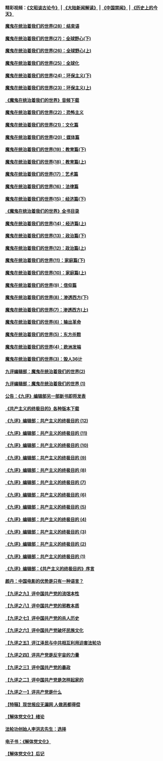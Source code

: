 #### 精彩视频：[《文昭谈古论今》](https://github.com/gfw-breaker/wenzhao/blob/master/README.md?t=01072131) | [《大陆新闻解读》](https://github.com/gfw-breaker/ntdtv-comedy/blob/master/README.md?t=01072131) | [《中国禁闻》](https://github.com/gfw-breaker/ntdtv-news/blob/master/README.md?t=01072131) | [《历史上的今天》](https://github.com/gfw-breaker/today-in-history/blob/master/README.md?t=01072131) 

#### [魔鬼在统治着我们的世界(28)：结束语](../pages/nsc422/n10936246.md?t=01072131) 

#### [魔鬼在统治着我们的世界(27)：全球野心(下)](../pages/nsc422/n10928319.md?t=01072131) 

#### [魔鬼在统治着我们的世界(26)：全球野心(上)](../pages/nsc422/n10900318.md?t=01072131) 

#### [魔鬼在统治着我们的世界(25)：全球化](../pages/nsc422/n10788205.md?t=01072131) 

#### [魔鬼在统治着我们的世界(24)：环保主义(下)](../pages/nsc422/n10695307.md?t=01072131) 

#### [魔鬼在统治着我们的世界(23)：环保主义(上)](../pages/nsc422/n10688613.md?t=01072131) 

#### [《魔鬼在统治着我们的世界》音频下载](../pages/nsc422/n10635553.md?t=01072131) 

#### [魔鬼在统治着我们的世界(22)：恐怖主义](../pages/nsc422/n10614727.md?t=01072131) 

#### [魔鬼在统治着我们的世界(21)：文化篇](../pages/nsc422/n10597706.md?t=01072131) 

#### [魔鬼在统治着我们的世界(20)：媒体篇](../pages/nsc422/n10586579.md?t=01072131) 

#### [魔鬼在统治着我们的世界(19)：教育篇(下)](../pages/nsc422/n10564808.md?t=01072131) 

#### [魔鬼在统治着我们的世界(18)：教育篇(上)](../pages/nsc422/n10526970.md?t=01072131) 

#### [魔鬼在统治着我们的世界(17)：艺术篇](../pages/nsc422/n10499093.md?t=01072131) 

#### [魔鬼在统治着我们的世界(16)：法律篇](../pages/nsc422/n10485969.md?t=01072131) 

#### [魔鬼在统治着我们的世界(15)：经济篇(下)](../pages/nsc422/n10469975.md?t=01072131) 

#### [《魔鬼在统治着我们的世界》全书目录](../pages/nsc422/n10464261.md?t=01072131) 

#### [魔鬼在统治着我们的世界(14)：经济篇(上)](../pages/nsc422/n10457370.md?t=01072131) 

#### [魔鬼在统治着我们的世界(13)：政治篇(下)](../pages/nsc422/n10448270.md?t=01072131) 

#### [魔鬼在统治着我们的世界(12)：政治篇(上)](../pages/nsc422/n10444576.md?t=01072131) 

#### [魔鬼在统治着我们的世界(11)：家庭篇(下)](../pages/nsc422/n10440961.md?t=01072131) 

#### [魔鬼在统治着我们的世界(10)：家庭篇(上)](../pages/nsc422/n10435448.md?t=01072131) 

#### [魔鬼在统治着我们的世界(9)：信仰篇](../pages/nsc422/n10432159.md?t=01072131) 

#### [魔鬼在统治着我们的世界(8)：渗透西方(下)](../pages/nsc422/n10429603.md?t=01072131) 

#### [魔鬼在统治着我们的世界(7)：渗透西方(上)](../pages/nsc422/n10426013.md?t=01072131) 

#### [魔鬼在统治着我们的世界(6)：输出革命](../pages/nsc422/n10421536.md?t=01072131) 

#### [魔鬼在统治着我们的世界(5)：东方杀戮](../pages/nsc422/n10417707.md?t=01072131) 

#### [魔鬼在统治着我们的世界(4)：欧洲发端](../pages/nsc422/n10414890.md?t=01072131) 

#### [魔鬼在统治着我们的世界(3)：毁人36计](../pages/nsc422/n10411583.md?t=01072131) 

#### [九评编辑部：魔鬼在统治着我们的世界(2)](../pages/nsc422/n10410036.md?t=01072131) 

#### [九评编辑部：魔鬼在统治着我们的世界 (1)](../pages/nsc422/n10406825.md?t=01072131) 

#### [公告：《九评》编辑部另一部新书即将发表](../pages/nsc422/n10405104.md?t=01072131) 

#### [《共产主义的终极目的》各种版本下载](../pages/nsc422/n10022138.md?t=01072131) 

#### [《九评》编辑部：共产主义的终极目的 (12)](../pages/nsc422/n9933272.md?t=01072131) 

#### [《九评》编辑部：共产主义的终极目的 (11)](../pages/nsc422/n9924973.md?t=01072131) 

#### [《九评》编辑部：共产主义的终极目的 (10)](../pages/nsc422/n9920883.md?t=01072131) 

#### [《九评》编辑部：共产主义的终极目的 (9)](../pages/nsc422/n9916363.md?t=01072131) 

#### [《九评》编辑部：共产主义的终极目的 (8)](../pages/nsc422/n9912488.md?t=01072131) 

#### [《九评》编辑部：共产主义的终极目的 (7)](../pages/nsc422/n9901176.md?t=01072131) 

#### [《九评》编辑部：共产主义的终极目的 (6)](../pages/nsc422/n9899359.md?t=01072131) 

#### [《九评》编辑部：共产主义的终极目的 (5)](../pages/nsc422/n9893174.md?t=01072131) 

#### [《九评》编辑部：共产主义的终极目的 (4)](../pages/nsc422/n9891246.md?t=01072131) 

#### [《九评》编辑部：共产主义的终极目的 (3)](../pages/nsc422/n9879879.md?t=01072131) 

#### [《九评》编辑部：共产主义的终极目的 (2)](../pages/nsc422/n9876205.md?t=01072131) 

#### [《九评》编辑部：共产主义的终极目的 (1)](../pages/nsc422/n9865857.md?t=01072131) 

#### [《九评》编辑部：《共产主义的终极目的》序言](../pages/nsc422/n9862666.md?t=01072131) 

#### [颜丹：中国电影的优势是只有一种语言？](../pages/nsc422/n9583062.md?t=01072131) 

#### [【九评之九】评中国共产党的流氓本性](../pages/nsc422/n737542.md?t=01072131) 

#### [【九评之八】评中国共产党的邪教本质](../pages/nsc422/n735942.md?t=01072131) 

#### [【九评之七】评中国共产党的杀人历史](../pages/nsc422/n733806.md?t=01072131) 

#### [【九评之六】评中国共产党破坏民族文化](../pages/nsc422/n731667.md?t=01072131) 

#### [【九评之五】评江泽民与中共相互利用迫害法轮功](../pages/nsc422/n730058.md?t=01072131) 

#### [【九评之四】评共产党是反宇宙的力量](../pages/nsc422/n727814.md?t=01072131) 

#### [【九评之三】评中国共产党的暴政](../pages/nsc422/n725597.md?t=01072131) 

#### [【九评之二】评中国共产党是怎样起家的](../pages/nsc422/n723946.md?t=01072131) 

#### [【九评之一】评共产党是什么](../pages/nsc422/n722529.md?t=01072131) 

#### [【特稿】现世报应无漏网 人做恶都得偿](../pages/nsc422/n4215167.md?t=01072131) 

#### [【解体党文化】绪论](../pages/nsc422/n1449356.md?t=01072131) 

#### [法轮功创始人李洪志先生：选择](../pages/nsc422/n3580738.md?t=01072131) 

#### [电子书：《解体党文化》](../pages/nsc422/n1573484.md?t=01072131) 

#### [【解体党文化】后记](../pages/nsc422/n1531999.md?t=01072131) 

